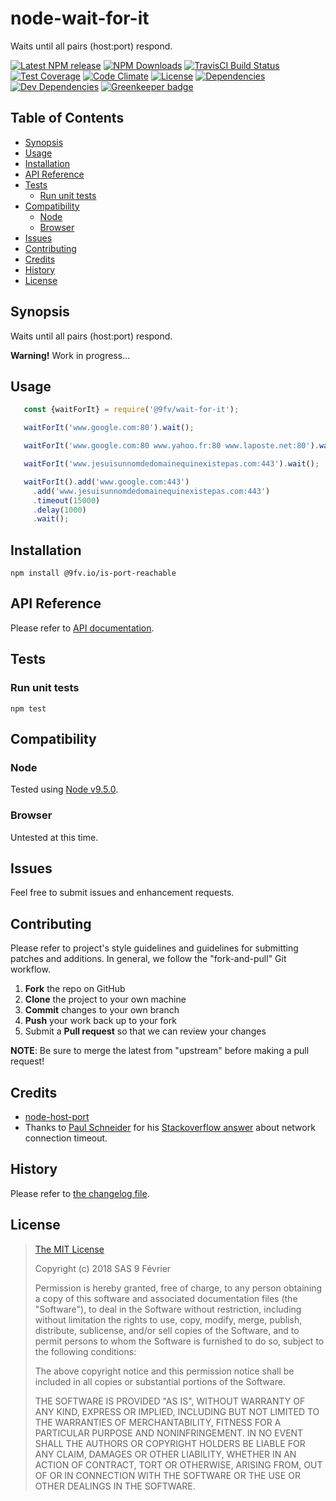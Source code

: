 [npm-badge]: https://img.shields.io/npm/v/@9fv.io&#x2F;wait-for-it.svg
[npm-badge-url]: https://www.npmjs.com/package/@9fv.io&#x2F;wait-for-it
[npm-downloads-badge]: https://img.shields.io/npm/dt/@9fv.io&#x2F;wait-for-it.svg
[npm-downloads-url]: https://npmjs.org/package/@9fv.io&#x2F;wait-for-it
[travis-badge]: https://img.shields.io/travis/9fv/node-wait-for-it/master.svg?label=TravisCI
[travis-badge-url]: https://travis-ci.org/9fv/node-wait-for-it
[circle-badge]: https://circleci.com/gh/9fv/node-wait-for-it/tree/master.svg?style=svg&circle-token=
[circle-badge-url]: https://circleci.com/gh/9fv/node-wait-for-it/tree/master
[coveralls-badge]: https://coveralls.io/repos/github/9fv/node-wait-for-it/badge.svg?branch=master
[coveralls-badge-url]: https://coveralls.io/github/9fv/node-wait-for-it?branch=master
[codeclimate-badge]: https://img.shields.io/codeclimate/github/9fv/node-wait-for-it.svg
[codeclimate-badge-url]: https://codeclimate.com/github/9fv/node-wait-for-it
[ember-observer-badge]: http://emberobserver.com/badges/node-wait-for-it.svg
[ember-observer-badge-url]: http://emberobserver.com/addons/node-wait-for-it
[license-badge]: https://img.shields.io/npm/l/@9fv.io&#x2F;wait-for-it.svg
[license-badge-url]: LICENSE.md
[dependencies-badge]: https://img.shields.io/david/9fv/node-wait-for-it.svg
[dependencies-badge-url]: https://david-dm.org/9fv/node-wait-for-it
[devDependencies-badge]: https://img.shields.io/david/dev/9fv/node-wait-for-it.svg
[devDependencies-badge-url]: https://david-dm.org/9fv/node-wait-for-it#info=devDependencies
[greenkeeper-badge]: https://badges.greenkeeper.io/9fv/node-wait-for-it.svg
[greenkeeper-badge-url]: https://greenkeeper.io/


node-wait-for-it
====================

Waits until all pairs (host:port) respond.

[![Latest NPM release][npm-badge]][npm-badge-url]
[![NPM Downloads][npm-downloads-badge]][npm-downloads-url]
[![TravisCI Build Status][travis-badge]][travis-badge-url]
[![Test Coverage][coveralls-badge]][coveralls-badge-url]
[![Code Climate][codeclimate-badge]][codeclimate-badge-url]
[![License][license-badge]][license-badge-url]
[![Dependencies][dependencies-badge]][dependencies-badge-url] 
[![Dev Dependencies][devDependencies-badge]][devDependencies-badge-url]
[![Greenkeeper badge][greenkeeper-badge]][greenkeeper-badge-url]


## Table of Contents

* [Synopsis](#synopsis)
* [Usage](#usage)
* [Installation](#installation)
* [API Reference](#api-reference)
* [Tests](#tests)
  * [Run unit tests](#tests_run-unit-tests)
* [Compatibility](#compatibility)
  * [Node](#compatibility_node)
  * [Browser](#compatibility_browser)
* [Issues](#issues)
* [Contributing](#contributing)
* [Credits](#credits)
* [History](#history)
* [License](#license)

## <a name="synopsis"> Synopsis

Waits until all pairs (host:port) respond.

**Warning!** Work in progress...

## <a name="usage"> Usage

```javascript
   const {waitForIt} = require('@9fv/wait-for-it');

   waitForIt('www.google.com:80').wait();

   waitForIt('www.google.com:80 www.yahoo.fr:80 www.laposte.net:80').wait();

   waitForIt('www.jesuisunnomdedomainequinexistepas.com:443').wait();

   waitForIt().add('www.google.com:443')
     .add('www.jesuisunnomdedomainequinexistepas.com:443')
     .timeout(15000)
     .delay(1000)
     .wait();

```

## <a name="installation"> Installation

    npm install @9fv.io/is-port-reachable

## <a name="api-reference"> API Reference

Please refer to [API documentation](docs/API.md).

## <a name="test"> Tests

### <a name="tests_run-unit-tests"> Run unit tests

    npm test

## <a name="compatibility"> Compatibility

### <a name="compatibility_node"> Node

Tested using [Node v9.5.0](https://nodejs.org/dist/v9.5.0/docs/api/).

### <a name="compatibility_browser"> Browser

Untested at this time.

## <a name="issues"> Issues

Feel free to submit issues and enhancement requests.

## <a name="contributing"> Contributing

Please refer to project's style guidelines and guidelines for submitting patches and additions. In general, we follow the "fork-and-pull" Git workflow.

 1. **Fork** the repo on GitHub
 2. **Clone** the project to your own machine
 3. **Commit** changes to your own branch
 4. **Push** your work back up to your fork
 5. Submit a **Pull request** so that we can review your changes

**NOTE**: Be sure to merge the latest from "upstream" before making a pull request!

## <a name="credits"> Credits

* [node-host-port](https://github.com/9fv/node-host-port)
* Thanks to [Paul Schneider](https://stackoverflow.com/users/4547337/paul-schneider) for his [Stackoverflow answer](https://stackoverflow.com/q/29356800) about network connection timeout.

## <a name="history"> History

Please refer to [the changelog file](docs/CHANGELOG.md).

## <a name="license"> License

>
> [The MIT License](https://opensource.org/licenses/MIT)
>
> Copyright (c) 2018 SAS 9 Février
>
> Permission is hereby granted, free of charge, to any person obtaining a copy
> of this software and associated documentation files (the "Software"), to deal
> in the Software without restriction, including without limitation the rights
> to use, copy, modify, merge, publish, distribute, sublicense, and/or sell
> copies of the Software, and to permit persons to whom the Software is
> furnished to do so, subject to the following conditions:
>
> The above copyright notice and this permission notice shall be included in all
> copies or substantial portions of the Software.
>
> THE SOFTWARE IS PROVIDED "AS IS", WITHOUT WARRANTY OF ANY KIND, EXPRESS OR
> IMPLIED, INCLUDING BUT NOT LIMITED TO THE WARRANTIES OF MERCHANTABILITY,
> FITNESS FOR A PARTICULAR PURPOSE AND NONINFRINGEMENT. IN NO EVENT SHALL THE
>AUTHORS OR COPYRIGHT HOLDERS BE LIABLE FOR ANY CLAIM, DAMAGES OR OTHER
> LIABILITY, WHETHER IN AN ACTION OF CONTRACT, TORT OR OTHERWISE, ARISING FROM,
> OUT OF OR IN CONNECTION WITH THE SOFTWARE OR THE USE OR OTHER DEALINGS IN THE
> SOFTWARE.
>

